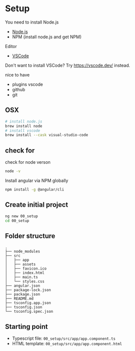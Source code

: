 # Setup

You need to install Node.js

- [Node.js](https://nodejs.org/en)
- NPM (install node.js and get NPM)

Editor

- [VSCode](https://code.visualstudio.com/)

Don't want to install VSCode? Try https://vscode.dev/ instead.

nice to have

- plugins vscode
- github
- git

## OSX

```bash
# install node.js
brew install node
# install vscode
brew install --cask visual-studio-code
```

## check for

check for node verson

```bash
node -v
```

Install angular via NPM globally

```bash
npm install -g @angular/cli
```

## Create initial project

```bash
ng new 00_setup
cd 00_setup
```

## Folder structure

```
.
├── node_modules
├── src
│   ├── app
│   ├── assets
│   ├── favicon.ico
│   ├── index.html
│   ├── main.ts
│   └── styles.css
├── angular.json
├── package-lock.json
├── package.json
├── README.md
├── tsconfig.app.json
├── tsconfig.json
└── tsconfig.spec.json
```

## Starting point

- Typescript file: `00_setup/src/app/app.component.ts`
- HTML template: `00_setup/src/app/app.component.html`
